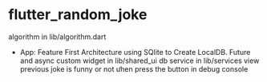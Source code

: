# flutter_random_joke

algorithm in lib/algorithm.dart

- App:
Feature First Architecture
using SQlite to Create LocalDB.
Future and async
custom widget in lib/shared_ui
db service in lib/services
view previous joke is funny or not ưhen press the button in debug console